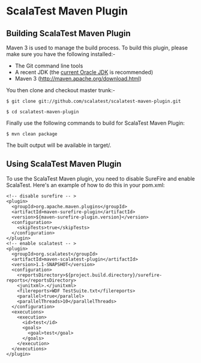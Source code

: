 ScalaTest Maven Plugin
======================

Building ScalaTest Maven Plugin
-------------------------------

Maven 3 is used to manage the build process.  To build this plugin, please make sure you have the following installed:-

  * The Git command line tools
  * A recent JDK (the [current Oracle JDK](http://www.oracle.com/technetwork/java/javase/downloads/index.html) is recommended)
  * Maven 3 (http://maven.apache.org/download.html)

You then clone and checkout master trunk:-

    $ git clone git://github.com/scalatest/scalatest-maven-plugin.git
    
    $ cd scalatest-maven-plugin

Finally use the following commands to build for ScalaTest Maven Plugin: 

    $ mvn clean package

The built output will be available in target/.

Using ScalaTest Maven Plugin
----------------------------

To use the ScalaTest Maven plugin, you need to disable SureFire and enable ScalaTest. Here's an example of how to do this in your pom.xml: 

    <!-- disable surefire -- >
    <plugin>
      <groupId>org.apache.maven.plugins</groupId>
      <artifactId>maven-surefire-plugin</artifactId>
      <version>${maven-surefire-plugin.version}</version>
      <configuration>
        <skipTests>true</skipTests>
      </configuration>
    </plugin>
    <!-- enable scalatest -- >
    <plugin>
      <groupId>org.scalatest</groupId>
      <artifactId>maven-scalatest-plugin</artifactId>
      <version>1.1-SNAPSHOT</version>
      <configuration>
        <reportsDirectory>${project.build.directory}/surefire-reports</reportsDirectory>
        <junitxml>.</junitxml>
        <filereports>WDF TestSuite.txt</filereports>
        <parallel>true</parallel>
        <parallelThreads>10</parallelThreads>
      </configuration>
      <executions>
        <execution>
          <id>test</id>
          <goals>
            <goal>test</goal>
          </goals>
        </execution>
      </executions>
    </plugin>
